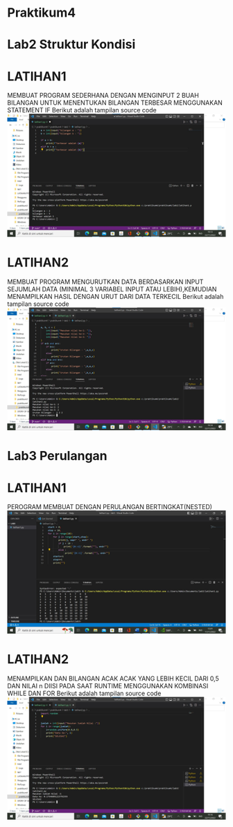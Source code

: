 # Praktikum4
# Lab2 Struktur Kondisi
# LATIHAN1
MEMBUAT PROGRAM SEDERHANA DENGAN MENGINPUT 2 BUAH BILANGAN UNTUK MENENTUKAN BILANGAN TERBESAR MENGGUNAKAN STATEMENT IF
Berikut adalah tampilan source code
![image.png](Screenshot/lat1.jpg)
# LATIHAN2
MEMBUAT PROGRAM MENGURUTKAN DATA BERDASARKAN INPUT SEJUMLAH DATA (MINIMAL 3 VARIABEL INPUT ATAU LEBIH),KEMUDIAN MENAMPILKAN HASIL DENGAN URUT DARI DATA TERKECIL
Berikut adalah tampilan source code
![image.png](screenshot/lat2.jpg)
# Lab3 Perulangan
# LATIHAN1
PEROGRAM MEMBUAT DENGAN PERULANGAN BERTINGKAT(NESTED)
![image.png](screenshot/lat3.jpg)
# LATIHAN2
MENAMPILKAN DAN BILANGAN ACAK ACAK YANG LEBIH KECIL DARI 0,5 DAN NILAI n DIISI PADA SAAT RUNTIME MENGGUNAKAN KOMBINASI WHILE DAN FOR
Berikut adalah tampilan source code
![image.png](screenshot/lat4.jpg)
